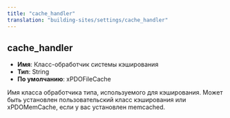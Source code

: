 ```yaml
---
title: "cache_handler"
translation: "building-sites/settings/cache_handler"
---
```


## cache_handler

-   **Имя**: Класс-обработчик системы кэширования
-   **Тип**: String
-   **По умолчанию**: xPDOFileCache

Имя класса обработчика типа, используемого для кэширования. Может быть установлен пользовательский класс кэширования или xPDOMemCache, если у вас установлен memcached.

